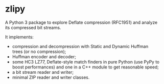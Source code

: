 # zlipy

A Python 3 package to explore Deflate compression (RFC1951) and analyze its compressed bit streams.

It implements:
- compression and decompression with Static and Dynamic Huffman trees (or no compression);
- Huffman encoder and decoder;
- some HC3 LZ77, Deflate-style match finders in pure Python (use PyPy to boost performances) and one in a C++ module to get reasonable speed;
- a bit stream reader and writer;
- minimal ZIP reader and writer classes.
